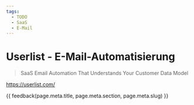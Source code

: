 ```yaml
---
tags:
  - TODO
  - SaaS
  - E-Mail
---
```


# Userlist - E-Mail-Automatisierung

> SaaS Email Automation That Understands Your Customer Data Model

https://userlist.com/

{{ feedback(page.meta.title, page.meta.section, page.meta.slug) }}
